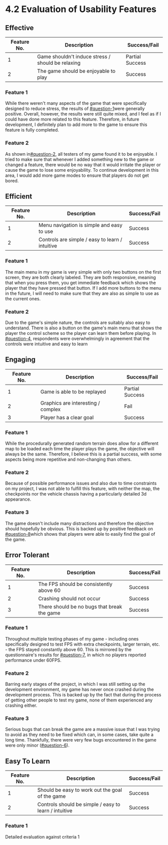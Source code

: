 # 4.2 Evaluation of Usability Features

## Effective

| Feature No. | Description                                       | Success/Fail    |
| ----------- | ------------------------------------------------- | --------------- |
| 1           | Game shouldn't induce stress / should be relaxing | Partial Success |
| 2           | The game should be enjoyable to play              | Success         |

### Feature 1

While there weren't many aspects of the game that were specifically designed to reduce stress, the results of [#question-1](../3-testing/3.2-usability-testing.md#question-1 "mention")were generally positive. Overall, however, the results were still quite mixed, and I feel as if I could have done more related to this feature. Therefore, in future development, I definitely plan to add more to the game to ensure this feature is fully completed.&#x20;

### Feature 2

As shown in[#question-2](../3-testing/3.2-usability-testing.md#question-2 "mention"), all testers of my game found it to be enjoyable. I tried to make sure that whenever I added something new to the game or changed a feature, there would be no way that it would irritate the player or cause the game to lose some enjoyability. To continue development in this area, I would add more game modes to ensure that players do not get bored.&#x20;

## Efficient

| Feature No. | Description                                     | Success/Fail |
| ----------- | ----------------------------------------------- | ------------ |
| 1           | Menu navigation is simple and easy to use       | Success      |
| 2           | Controls are simple / easy to learn / intuitive | Success      |

### Feature 1

The main menu in my game is very simple with only two buttons on the first screen, they are both clearly labeled. They are both responsive, meaning that when you press them, you get immediate feedback which shows the player that they have pressed that button. If I add more buttons to the menu in the future, I will need to make sure that they are also as simple to use as the current ones.

### Feature 2

Due to the game's simple nature, the controls are suitably also easy to understand. There is also a button on the game's main menu that shows the player the control scheme so the player can learn them before playing. In [#question-4](../3-testing/3.2-usability-testing.md#question-4 "mention"), respondents were overwhelmingly in agreement that the controls were intuitive and easy to learn

## Engaging

| Feature No. | Description                        | Success/Fail    |
| ----------- | ---------------------------------- | --------------- |
| 1           | Game is able to be replayed        | Partial Success |
| 2           | Graphics are interesting / complex | Fail            |
| 3           | Player has a clear goal            | Success         |

### Feature 1

While the procedurally generated random terrain does allow for a different map to be loaded each time the player plays the game, the objective will always be the same. Therefore, I believe this is a partial success, with some aspects being more repetitive and non-changing than others.

### Feature 2

Because of possible performance issues and also due to time constraints on my project, I was not able to fulfill this feature, with neither the map, the checkpoints nor the vehicle chassis having a particularly detailed 3d appearance.

### Feature 3

The game doesn't include many distractions and therefore the objective should hopefully be obvious. This is backed up by positive feedback on [#question-8](../3-testing/3.2-usability-testing.md#question-8 "mention")which shows that players were able to easily find the goal of the game.

## Error Tolerant

| Feature No. | Description                                 | Success/Fail |
| ----------- | ------------------------------------------- | ------------ |
| 1           | The FPS should be consistently above 60     | Success      |
| 2           | Crashing should not occur                   | Success      |
| 3           | There should be no bugs that break the game | Success      |

### Feature 1

Throughout multiple testing phases of my game - including ones specifically designed to test FPS with extra checkpoints, larger terrain, etc. - the FPS stayed constantly above 60. This is mirrored by the questionnaire's results for [#question-7](../3-testing/3.2-usability-testing.md#question-7 "mention"), in which no players reported performance under 60FPS.

### Feature 2

Barring early stages of the project, in which I was still setting up the development environment, my game has never once crashed during the development process. This is backed up by the fact that during the process of getting other people to test my game, none of them experienced any crashing either.

### Feature 3

Serious bugs that can break the game are a massive issue that I was trying to avoid as they need to be fixed which can, in some cases, take quite a long time. Thankfully, there were very few bugs encountered in the game were only minor ([#question-6](../3-testing/3.2-usability-testing.md#question-6 "mention")).

## Easy To Learn

| Feature No. | Description                                           | Success/Fail |
| ----------- | ----------------------------------------------------- | ------------ |
| 1           | Should be easy to work out the goal of the game       | Success      |
| 2           | Controls should be simple / easy to learn / intuitive | Success      |

### Feature 1

Detailed evaluation against criteria 1
